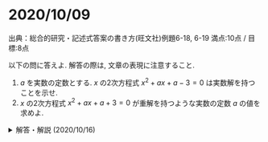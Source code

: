 # 2020/10/09

出典：総合的研究・記述式答案の書き方(旺文社)例題6-18, 6-19
満点:10点 / 目標:8点

以下の問に答えよ. 解答の際は, 文章の表現に注意すること.

1. $a$ を実数の定数とする. $x$ の2次方程式 $x^2+ax+a-3=0$ は実数解を持つことを示せ.
2. $x$ の2次方程式 $x^2+ax+a+3=0$ が重解を持つような実数の定数 $a$ の値を求めよ.

<details><summary>解答・解説 (2020/10/16)</summary>
<div>

参加人数が増えました. 本当にありがとうございます. がんばります.

2次方程式の判別式と実数解の個数の問題です. ただ解くだけなら簡単だし, マーク式や答えのみの穴埋め問題なら瞬殺できると思います.
しかし, 記述になると慎重さが求められます.

この2つの問題は, 見た目はとても良く似ていますが, **全く別の種類の問題**であることに注意してください.
問1は, "証明問題" です. 「 $a>0$ 」が既知の真の**命題**として提示され, それをもとに 「 $x^2+ax+a-3=0$ が実数解を持つ」という**命題**が真であることを証明することが求められています.
問2は, 実数 $a$ についての**条件**「 $x^2+ax+a+3=0$ が重解を持つ」が与えられ, この条件をよりわかりやすい**条件**に書き換えることが求められています.

「命題」と「条件」の区別が意識されていない答案だと, 採点官の印象が悪くなります. 特に注意したいのが, 等号を連ねて長い式を書くときです.
問2を例にして考えてみます. (ブラウザの都合で式が最後まで表示されなかったらごめんなさい)

> $x^2+ax+a+3=0$ の判別式を $D$ とすると, 
$$ D=a^2-4a-12=0 $$ だから, これを解いて $a=-2,\ 6$

と書いてしまうと, あまりよくない答案です.

> $D=a^2-4a-12$

ここは $a$ の値に関係なく成り立ちます. **命題**を表す等式です.

> $a^2-4a-12=0$

これは $a$ の値によって成り立つことも成り立たないこともあります. **条件**を表す等式です. 
この2式をつなげて書いてしまうと, 命題と条件を混同してしまうことになるので, 分けて書いておくのが無難です.

ちなみに, 模試で「よくない答案」を書いても, たぶん減点されません. 採点が雑なので.
また, 学校の授業でも, このあたりの話はスルーされがちです. 難しいので仕方ない部分もあるのですが, 大学入試の採点官はガチの数学者なので, ちゃんとわかっておくのは大事だと思います.

採点基準についても触れておきましょう.

- 問1は5点です.
    - 「2次方程式が実数解をもつ」 $\Leftrightarrow$ 「 (判別式の値) $\geqq 0$ 」 を踏まえている (2点)
    - 「 $a$ の値にかかわらず, (判別式の値) $\geqq 0$ 」であることを示す (3点) 
- 問2は5点です.
    - 「2次方程式が重解を持つ」 $\Leftrightarrow$ 「 (判別式の値) $=0$ 」 を踏まえている (2点)
    - 「 (判別式の値) $=0$ 」を満たす $a$ の値を求めている (3点)
- 説明不足, 文字の定義不足, 論理の取り違えは適宜減点しました.

以下は解答です(A4用紙1枚).

![mathterro_20201009.jpg](https://qiita-image-store.s3.ap-northeast-1.amazonaws.com/0/559517/b46ee3b1-5d08-fe4e-e2c0-0f23c64e2833.jpeg)

</div></details>